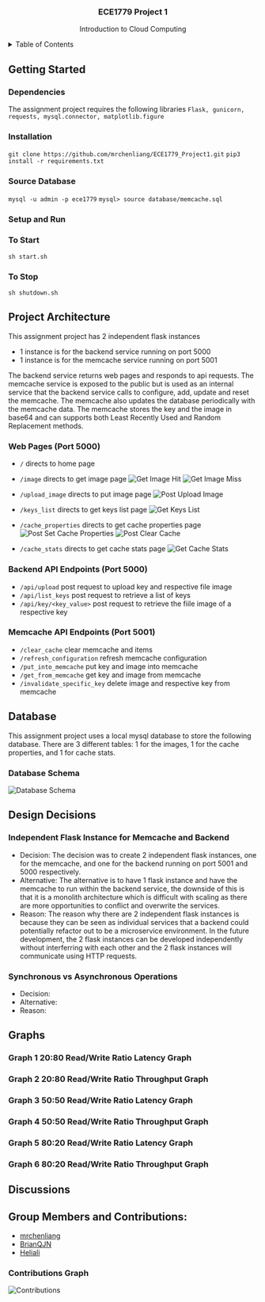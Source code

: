 <div id="top"></div>
<h3 align="center">ECE1779 Project 1</h3>
  <p align="center">
    Introduction to Cloud Computing
    <br />
  </p>
</div>



<!-- TABLE OF CONTENTS -->
<details>
  <summary>Table of Contents</summary>
  <ol>
    <li>
      <a href="#Getting-Started">Getting Started</a>
      <ul>
        <li><a href="#Dependencies">Dependencies</a></li>
        <li><a href="#Installation">Installation</a></li>
        <li><a href="#Source-Database">Source Database</a></li>
        <li><a href="#Setup-and-Run">Setup and Run</a></li>
      </ul>
    </li>
    <li><a href="#Project-Architecture">Project Architecture</a></li>
      <ul>
        <li><a href="#Web-Pages-Port-5000">Web Pages</a></li>
        <li><a href="#Backend-API-Endpoints-Port-5000">Backend API Endpoints</a></li>
        <li><a href="#Memcache-API-Endpoints-Port-5001">Memcache API Endpoints</a></li>
      </ul>
    <li><a href="#Database">Database </a></li>
    <li><a href="#Design-Decisions">Design Decisions </a></li>
    <li><a href="#Graphs">Graphs </a></li>
    <li><a href="#Discussions">Discussions </a></li>
    <li><a href="#Group-Members-and-Contributions">Group Member and Contributions</a></li>
  </ol>
</details>

## Getting Started
### Dependencies
The assignment project requires the following libraries `Flask, gunicorn, requests, mysql.connector, matplotlib.figure`
### Installation
`git clone https://github.com/mrchenliang/ECE1779_Project1.git`
`pip3 install -r requirements.txt`
### Source Database
`mysql -u admin -p ece1779`
`mysql> source database/memcache.sql`
### Setup and Run
### To Start
`sh start.sh`
### To Stop
`sh shutdown.sh`

## Project Architecture
This assignment project has 2 independent flask instances
- 1 instance is for the backend service running on port 5000
- 1 instance is for the memcache service running on port 5001

The backend service returns web pages and responds to api requests. The memcache service is exposed to the public but is used as an internal service that the backend service calls to configure, add, update and reset the memcache. The memcache also updates the database periodically with the memcache data. The memcache stores the key and the image in base64 and can supports both Least Recently Used and Random Replacement methods.

### Web Pages (Port 5000)
- `/` directs to home page
- `/image` directs to get image page
![Get Image Hit](https://github.com/mrchenliang/ECE1779_Project1/blob/main/static/get%20image%20hit%20%26%20post%20clear_cache.jpeg)
![Get Image Miss](https://github.com/mrchenliang/ECE1779_Project1/blob/main/static/get%20image%20miss.jpeg)

- `/upload_image` directs to put image page
![Post Upload Image](https://github.com/mrchenliang/ECE1779_Project1/blob/main/static/post%20upload_image.jpeg)

- `/keys_list` directs to get keys list page
![Get Keys List](https://github.com/mrchenliang/ECE1779_Project1/blob/main/static/get%20keys_list%20%26%20get%20cache_stats.jpeg)

- `/cache_properties` directs to get cache properties page
![Post Set Cache Properties](https://github.com/mrchenliang/ECE1779_Project1/blob/main/static/post%20cache_properties.jpeg)
![Post Clear Cache](https://github.com/mrchenliang/ECE1779_Project1/blob/main/static/get%20image%20hit%20%26%20post%20clear_cache.jpeg)

- `/cache_stats` directs to get cache stats page
![Get Cache Stats](https://github.com/mrchenliang/ECE1779_Project1/blob/main/static/get%20keys_list%20%26%20get%20cache_stats.jpeg)

### Backend API Endpoints (Port 5000)
- `/api/upload` post request to upload key and respective file image
- `/api/list_keys` post request to retrieve a list of keys
- `/api/key/<key_value>` post request to retrieve the fiile image of a respective key

### Memcache API Endpoints (Port 5001)
- `/clear_cache` clear memcache and items
- `/refresh_configuration` refresh memcache configuration
- `/put_into_memcache` put key and image into memcache
- `/get_from_memcache` get key and image from memcache
- `/invalidate_specific_key` delete image and respective key from memcache

## Database
This assignment project uses a local mysql database to store the following database. There are 3 different tables: 1 for the images, 1 for the cache properties, and 1 for cache stats.

### Database Schema
![Database Schema](https://github.com/mrchenliang/ECE1779_Project1/blob/main/static/database_schema.jpeg)

## Design Decisions

### Independent Flask Instance for Memcache and Backend
- Decision: The decision was to create 2 independent flask instances, one for the memcache, and one for the backend running on port 5001 and 5000 respectively. 
- Alternative: The alternative is to have 1 flask instance and have the memcache to run within the backend service, the downside of this is that it is a monolith architecture which is difficult with scaling as there are more opportunities to conflict and overwrite the services.
- Reason: The reason why there are 2 independent flask instances is because they can be seen as individual services that a backend could potentially refactor out to be a microservice environment. In the future development, the 2 flask instances can be developed independently without interferring with each other and the 2 flask instances will communicate using HTTP requests.

### Synchronous vs Asynchronous Operations
- Decision: 
- Alternative: 
- Reason:
## Graphs

### Graph 1 20:80 Read/Write Ratio Latency Graph
### Graph 2 20:80 Read/Write Ratio Throughput Graph
### Graph 3 50:50 Read/Write Ratio Latency Graph
### Graph 4 50:50 Read/Write Ratio Throughput Graph
### Graph 5 80:20 Read/Write Ratio Latency Graph
### Graph 6 80:20 Read/Write Ratio Throughput Graph

## Discussions

## Group Members and Contributions:
- [mrchenliang](https://github.com/mrchenliang)
- [BrianQJN](https://github.com/BrianQJN)
- [Heliali](https://github.com/Heliali)

### Contributions Graph
![Contributions](https://github.com/mrchenliang/ECE1779_Project1/blob/main/static/contributions.png)

